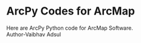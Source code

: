 <h1>ArcPy Codes for ArcMap</h1> 
Here are ArcPy Python code for ArcMap Software.
<br>
Author-Vaibhav Adsul 
